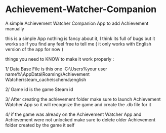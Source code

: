 # Achievement-Watcher-Companion
 A simple Achievement Watcher Companion App to add Achievement manually

this is a simple App nothing is fancy about it, I think its full of bugs but it works so if you find any feel free to tell me ( it only works with English version of the app for now )

things you need to KNOW to make it work properly :

1/ Data Base File is this one :C:\Users\%your user name%\AppData\Roaming\Achievement Watcher\steam_cache\schema\english

2/ Game id is the game Steam id

3/ After creating the achievement folder make sure to launch Achievement Watcher App so it will recognize the game and create the .db file for it

4/ if the game was already on the Achievement Watcher App and Achievement were not unlocked make sure to delete older Achievement folder created by the game it self
